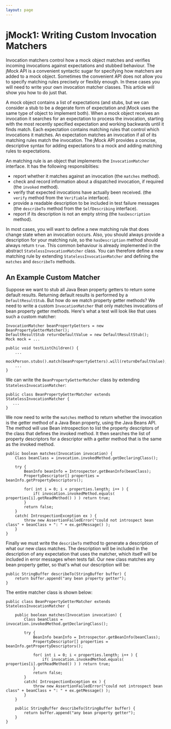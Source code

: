 ```yaml
---
layout: page
---
```

jMock1: Writing Custom Invocation Matchers
==========================================

Invocation matchers control how a mock object matches and verifies incoming invocations against expectations and stubbed behaviour. The jMock API is a convenient syntactic sugar for specifying how matchers are added to a mock object. Sometimes the convenient API does not allow you to specify matching rules precisely or flexibly enough. In these cases you will need to write your own invocation matcher classes. This article will show you how to do just that.

A mock object contains a list of expectations (and stubs, but we can consider a stub to be a degerate form of expectation and jMock uses the same type of object to implement both). When a mock object receives an invocation it searches for an expectation to process the invocation, starting with the most recently specified expectation and working backwards until it finds match. Each expectation contains matching rules that control which invocations it matches. An expectation matches an invocation if all of its matching rules match the invocation. The jMock API provides a concise, descriptive syntax for adding expectations to a mock and adding matching rules to expectations.

An matching rule is an object that implements the `InvocationMatcher` interface. It has the following responsiblities:

-   report whether it matches against an invocation (the `matches` method).
-   check and record information about a dispatched invocation, if required (the `invoked` method).
-   verify that expected invocations have actually been received. (the `verify` method from the `Verifiable` interface).
-   provide a readable description to be included in test failure messages (the `describeTo` method from the `SelfDescribing` interface).
-   report if its description is not an empty string (the `hasDescription` method).

In most cases, you will want to define a new matching rule that does change state when an invocation occurs. Also, you should always provide a description for your matching rule, so the `hasDescription` method should always return `true`. This common behaviour is already implemented in the abstract `StatelessInvocationMatcher` class. You can therefore define a new matching rule by extending `StatelessInvocationMatcher` and defining the `matches` and `describeTo` methods.

An Example Custom Matcher
-------------------------

Suppose we want to stub all Java Bean property getters to return some default results. Returning default results is performed by a `DefaultResultStub`. But how do we match property getter methods? We need to write a custom `InvocationMatcher` that only matches invocations of bean property getter methods. Here's what a test will look like that uses such a custom matcher:

    InvocationMatcher beanPropertyGetters = new BeanPropertyGetterMatcher();
    DefaultResultStub returnDefaultValue = new DefaultResultStub();
    Mock mock = ...

    public void testListChildren() {
        ...
        mockPerson.stubs().match(beanPropertyGetters).will(returnDefaultValue);
        ...
    }

We can write the `BeanPropertyGetterMatcher` class by extending `StatelessInvocationMatcher`:

    public class BeanPropertyGetterMatcher extends StatelessInvocationMatcher {
       ...
    }

We now need to write the `matches` method to return whether the invocation is the getter method of a Java Bean property, using the Java Beans API. The method will use Bean introspection to list the property descriptors of the class that defines the invoked method. It then searches the list of property descriptors for a descriptor with a getter method that is the same as the invoked method.

    public boolean matches(Invocation invocation) {
        Class beanClass = invocation.invokedMethod.getDeclaringClass();

        try {
            BeanInfo beanInfo = Introspector.getBeanInfo(beanClass);
            PropertyDescriptor[] properties = beanInfo.getPropertyDescriptors();

            for( int i = 0; i < properties.length; i++ ) {
                if( invocation.invokedMethod.equals( properties[i].getReadMethod() ) ) return true;
            }
            return false;
        }
        catch( IntrospectionException ex ) {
            throw new AssertionFailedError("could not introspect bean class" + beanClass + ": " + ex.getMessage() );
        }
    }

Finally we must write the `describeTo` method to generate a description of what our new class matches. The description will be included in the description of any expectation that uses the matcher, which itself will be included in error messages when tests fail. Our new class matches any bean property getter, so that's what our description will be:

    public StringBuffer describeTo(StringBuffer buffer) {
        return buffer.append("any bean property getter");
    }

The entire matcher class is shown below:

    public class BeanPropertyGetterMatcher extends StatelessInvocationMatcher {

        public boolean matches(Invocation invocation) {
            Class beanClass = invocation.invokedMethod.getDeclaringClass();

            try {
                BeanInfo beanInfo = Introspector.getBeanInfo(beanClass);
                PropertyDescriptor[] properties = beanInfo.getPropertyDescriptors();

                for( int i = 0; i < properties.length; i++ ) {
                    if( invocation.invokedMethod.equals( properties[i].getReadMethod() ) ) return true;
                }
                return false;
            }
            catch( IntrospectionException ex ) {
                throw new AssertionFailedError("could not introspect bean class" + beanClass + ": " + ex.getMessage() );
            }
        }

        public StringBuffer describeTo(StringBuffer buffer) {
            return buffer.append("any bean property getter");
        }
    }
